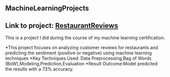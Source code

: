 ## MachineLearningProjects


## Link to project: [RestaurantReviews](https://github.com/PRANAVKUMAR183/RestaurantReviews)

This is a project I did during the course of my machine learning certification.

*This project focuses on analyzing customer reviews for restaurants and predicting the sentiment (positive or negative) using machine learning techniques
*Key Techniques Used: Data Preprocessing,Bag of Words (BoW),Modeling,Prediction,Evaluation
*Result Outcome:Model predicted the results with a 73% accuracy.



